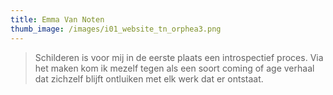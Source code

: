 ```yaml
---
title: Emma Van Noten
thumb_image: /images/i01_website_tn_orphea3.png
---
```



> Schilderen is voor mij in de eerste plaats een introspectief proces. Via het maken kom ik mezelf tegen als een soort coming of age verhaal dat zichzelf blijft ontluiken met elk werk dat er ontstaat.
>
>